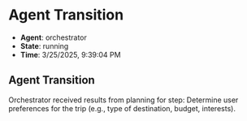 # Agent Transition

- **Agent**: orchestrator
- **State**: running
- **Time**: 3/25/2025, 9:39:04 PM

## Agent Transition

Orchestrator received results from planning for step: Determine user preferences for the trip (e.g., type of destination, budget, interests).

